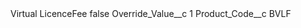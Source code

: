 <?xml version="1.0" encoding="UTF-8"?>
<CustomMetadata xmlns="http://soap.sforce.com/2006/04/metadata" xmlns:xsi="http://www.w3.org/2001/XMLSchema-instance" xmlns:xsd="http://www.w3.org/2001/XMLSchema">
    <label>Virtual LicenceFee</label>
    <protected>false</protected>
    <values>
        <field>Override_Value__c</field>
        <value xsi:type="xsd:string">1</value>
    </values>
    <values>
        <field>Product_Code__c</field>
        <value xsi:type="xsd:string">BVLF</value>
    </values>
</CustomMetadata>
